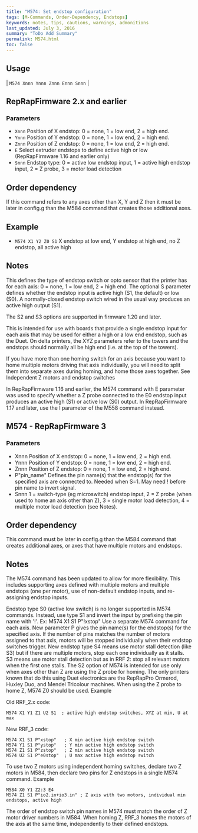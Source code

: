 ```yaml
---
title: "M574: Set endstop configuration" 
tags: [M-Commands, Order-Dependency, Endstops]
keywords: notes, tips, cautions, warnings, admonitions
last_updated: July 3, 2016
summary: "ToDo Add Summary"
permalink: M574.html
toc: false
---
```



## Usage ##

| `M574 Xnnn Ynnn Znnn Ennn Snnn` |

## RepRapFirmware 2.x and earlier ##

### Parameters ###

+ `Xnnn` Position of X endstop: 0 = none, 1 = low end, 2 = high end.
+ `Ynnn` Position of Y endstop: 0 = none, 1 = low end, 2 = high end.
+ `Znnn` Position of Z endstop: 0 = none, 1 = low end, 2 = high end.
+ `E` Select extruder endstops to define active high or low (RepRapFirmware 1.16 and earlier only)
+ `Snnn` Endstop type: 0 = active low endstop input, 1 = active high endstop input, 2 = Z probe, 3 = motor load detection

## Order dependency ##

If this command refers to any axes other than X, Y and Z then it must be later in config.g than the M584 command that creates those additional axes.

## Example ##

+ `M574 X1 Y2 Z0 S1` X endstop at low end, Y endstop at high end, no Z endstop, all active high

## Notes ##

This defines the type of endstop switch or opto sensor that the printer has for each axis: 0 = none, 1 = low end, 2 = high end. The optional S parameter defines whether the endstop input is active high (S1, the default) or low (S0). A normally-closed endstop switch wired in the usual way produces an active high output (S1).

The S2 and S3 options are supported in firmware 1.20 and later.

This is intended for use with boards that provide a single endstop input for each axis that may be used for either a high or a low end endstop, such as the Duet. On delta printers, the XYZ parameters refer to the towers and the endstops should normally all be high end (i.e. at the top of the towers).

If you have more than one homing switch for an axis because you want to home multiple motors driving that axis individually, you will need to split them into separate axes during homing, and home those axes together. See Independent Z motors and endstop switches

In RepRapFirmware 1.16 and earlier, the M574 command with E parameter was used to specify whether a Z probe connected to the E0 endstop input produces an active high (S1) or active low (S0) output. In RepRapFirmware 1.17 and later, use the I parameter of the M558 command instead.

## M574 - RepRapFirmware 3 ##

### Parameters ###

+ Xnnn Position of X endstop: 0 = none, 1 = low end, 2 = high end.
+ Ynnn Position of Y endstop: 0 = none, 1 = low end, 2 = high end.
+ Znnn Position of Z endstop: 0 = none, 1 = low end, 2 = high end.
+ P"pin_name" Defines the pin name(s) that the endstop(s) for the specified axis are connected to. Needed when S=1. May need ! before pin name to invert signal.
+ Snnn 1 = switch-type (eg microswitch) endstop input, 2 = Z probe (when used to home an axis other than Z), 3 = single motor load detection, 4 = multiple motor load detection (see Notes).

## Order dependency ##

This command must be later in config.g than the M584 command that creates additional axes, or axes that have multiple motors and endstops.

## Notes ##

The M574 command has been updated to allow for more flexibility. This includes supporting axes defined with multiple motors and multiple endstops (one per motor), use of non-default endstop inputs, and re-assigning endstop inputs.

Endstop type S0 (active low switch) is no longer supported in M574 commands. Instead, use type S1 and invert the input by prefixing the pin name with '!'. Ex: M574 X1 S1 P"!xstop"
Use a separate M574 command for each axis.
New parameter P gives the pin name(s) for the endstop(s) for the specified axis. If the number of pins matches the number of motors assigned to that axis, motors will be stopped individually when their endstop switches trigger.
New endstop type S4 means use motor stall detection (like S3) but if there are multiple motors, stop each one individually as it stalls. S3 means use motor stall detection but as in RRF 2: stop all relevant motors when the first one stalls.
The S2 option of M574 is intended for use only when axes other than Z are using the Z probe for homing. The only printers known that do this using Duet electronics are the RepRapPro Ormerod, Huxley Duo, and Mendel Tricolour machines. When using the Z probe to home Z, M574 Z0 should be used.
Example

Old RRF_2.x code:

```
M574 X1 Y1 Z1 U2 S1  ; active high endstop switches, XYZ at min, U at max
```

New RRF_3 code:

```
M574 X1 S1 P"xstop"   ; X min active high endstop switch
M574 Y1 S1 P"ystop"   ; Y min active high endstop switch
M574 Z1 S1 P"zstop"   ; Z min active high endstop switch
M574 U2 S1 P"e0stop"  ; U max active high endstop switch
```

To use two Z motors using independent homing switches, declare two Z motors in M584, then declare two pins for Z endstops in a single M574 command. Example

```
M584 X0 Y1 Z2:3 E4
M574 Z1 S1 P"io2.in+io3.in" ; Z axis with two motors, individual min endstops, active high
```

The order of endstop switch pin names in M574 must match the order of Z motor driver numbers in M584. When homing Z, RRF_3 homes the motors of the axis at the same time, independently to their defined endstops.

